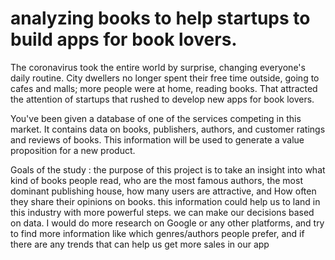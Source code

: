 # analyzing books to help startups to build apps for book lovers.

The coronavirus took the entire world by surprise, changing everyone's daily routine. City dwellers no longer spent their free time outside, going to cafes and malls; more people were at home, reading books. That attracted the attention of startups that rushed to develop new apps for book lovers.

You've been given a database of one of the services competing in this market. It contains data on books, publishers, authors, and customer ratings and reviews of books. This information will be used to generate a value proposition for a new product.

Goals of the study :
the purpose of this project is to take an insight into what kind of books people read, who are the most famous authors, the most dominant publishing house, how many users are attractive, and How often they share their opinions on books. this information could help us to land in this industry with more powerful steps. we can make our decisions based on data. I would do more research on Google or any other platforms, and try to find more information like which genres/authors people prefer, and if there are any trends that can help us get more sales in our app
